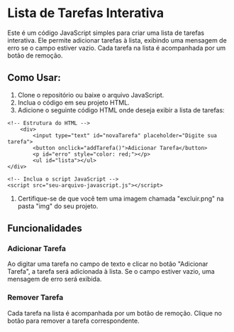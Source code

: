 <h1>Lista de Tarefas Interativa</h1>

Este é um código JavaScript simples para criar uma lista de tarefas interativa. Ele permite adicionar tarefas à lista, exibindo uma mensagem de erro se o campo estiver vazio. Cada tarefa na lista é acompanhada por um botão de remoção.

<h2>Como Usar:</h2>
<ol>
<li>Clone o repositório ou baixe o arquivo JavaScript.</li>
<li>Inclua o código em seu projeto HTML.</li>
<li>Adicione o seguinte código HTML onde deseja exibir a lista de tarefas:</li>
</ol>

    <!-- Estrutura do HTML -->
        <div>
            <input type="text" id="novaTarefa" placeholder="Digite sua tarefa">
            <button onclick="addTarefa()">Adicionar Tarefa</button>
            <p id="erro" style="color: red;"></p>
            <ul id="lista"></ul>
    </div>

    <!-- Inclua o script JavaScript -->
    <script src="seu-arquivo-javascript.js"></script>

<ol><li>Certifique-se de que você tem uma imagem chamada "excluir.png" na pasta "img" do seu projeto.</li></ol>

<h2>Funcionalidades</h2>
<h3>Adicionar Tarefa</h3>
Ao digitar uma tarefa no campo de texto e clicar no botão "Adicionar Tarefa", a tarefa será adicionada à lista. Se o campo estiver vazio, uma mensagem de erro será exibida.

<h3>Remover Tarefa</h3>
Cada tarefa na lista é acompanhada por um botão de remoção. Clique no botão para remover a tarefa correspondente.